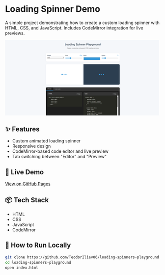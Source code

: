 # Loading Spinner Demo

A simple project demonstrating how to create a custom loading spinner with HTML, CSS, and JavaScript. Includes CodeMirror integration for live previews.

![Spinner Preview](./docs/page-preview.png)

## ✨ Features

- Custom animated loading spinner
- Responsive design
- CodeMirror-based code editor and live preview
- Tab switching between "Editor" and "Preview"

## 🚀 Live Demo

[View on GitHub Pages](https://teodoriliev06.github.io/loading-spinners-playground/)

## 📦 Tech Stack

- HTML
- CSS
- JavaScript
- CodeMirror

## 📁 How to Run Locally

```bash
git clone https://github.com/TeodorIliev06/loading-spinners-playground.git
cd loading-spinners-playground
open index.html
